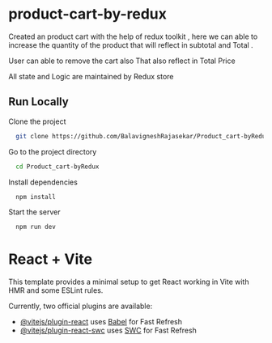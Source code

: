# product-cart-by-redux

Created an product cart with the help of redux toolkit , here we can able to increase the quantity of the product that will reflect in subtotal and Total .

User can able to remove the cart also That also reflect in Total Price

All state and Logic are maintained by Redux store

## Run Locally

Clone the project

```bash
  git clone https://github.com/BalavigneshRajasekar/Product_cart-byRedux.git
```

Go to the project directory

```bash
  cd Product_cart-byRedux
```

Install dependencies

```bash
  npm install
```

Start the server

```bash
  npm run dev
```

# React + Vite

This template provides a minimal setup to get React working in Vite with HMR and some ESLint rules.

Currently, two official plugins are available:

- [@vitejs/plugin-react](https://github.com/vitejs/vite-plugin-react/blob/main/packages/plugin-react/README.md) uses [Babel](https://babeljs.io/) for Fast Refresh
- [@vitejs/plugin-react-swc](https://github.com/vitejs/vite-plugin-react-swc) uses [SWC](https://swc.rs/) for Fast Refresh
